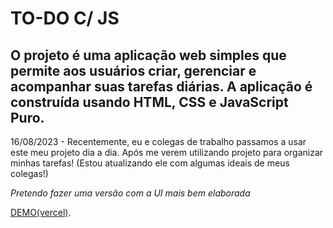 # TO-DO C/ JS 

## O projeto é uma aplicação web simples que permite aos usuários criar, gerenciar e acompanhar suas tarefas diárias. A aplicação é construída usando HTML, CSS e JavaScript Puro.



16/08/2023 - Recentemente, eu e colegas de trabalho passamos a usar este meu projeto dia a dia. Após me verem utilizando projeto para organizar minhas tarefas! (Estou atualizando ele com algumas ideais de meus colegas!)

*Pretendo fazer uma versão com a UI mais bem elaborada*

[DEMO(vercel)](https://to-do-js-08-05-23.vercel.app/).

